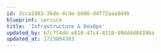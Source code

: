 ```yaml
---
id: 2cca1993-36de-4cde-b886-d4f72aaa9d4b
blueprint: service
title: 'Infrastructure & DevOps'
updated_by: b7c7f4d4-e810-47c4-8310-994d4d84346a
updated_at: 1723804303
---
```

